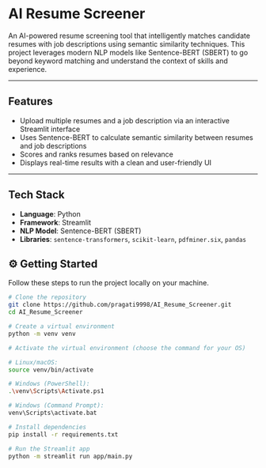 #  AI Resume Screener

An AI-powered resume screening tool that intelligently matches candidate resumes with job descriptions using semantic similarity techniques. This project leverages modern NLP models like Sentence-BERT (SBERT) to go beyond keyword matching and understand the context of skills and experience.

---

##  Features

- Upload multiple resumes and a job description via an interactive Streamlit interface
- Uses Sentence-BERT to calculate semantic similarity between resumes and job descriptions
- Scores and ranks resumes based on relevance
- Displays real-time results with a clean and user-friendly UI

---

##  Tech Stack

- **Language**: Python
- **Framework**: Streamlit
- **NLP Model**: Sentence-BERT (SBERT)
- **Libraries**: `sentence-transformers`, `scikit-learn`, `pdfminer.six`, `pandas`


## ⚙️ Getting Started

Follow these steps to run the project locally on your machine.

```bash
# Clone the repository
git clone https://github.com/pragati9998/AI_Resume_Screener.git
cd AI_Resume_Screener

# Create a virtual environment
python -m venv venv

# Activate the virtual environment (choose the command for your OS)

# Linux/macOS:
source venv/bin/activate

# Windows (PowerShell):
.\venv\Scripts\Activate.ps1

# Windows (Command Prompt):
venv\Scripts\activate.bat

# Install dependencies
pip install -r requirements.txt

# Run the Streamlit app
python -m streamlit run app/main.py






